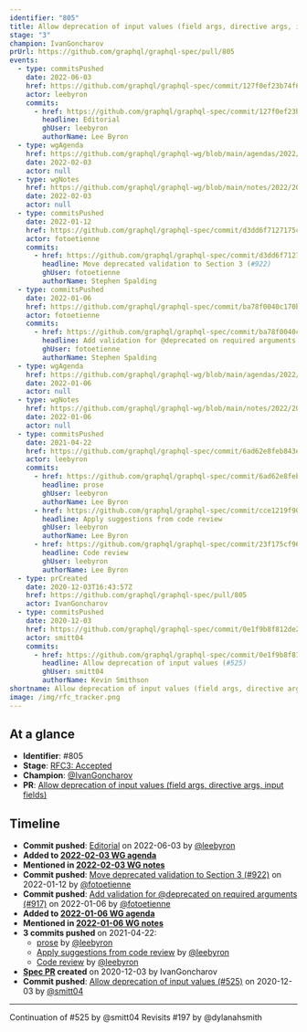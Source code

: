 ```yaml
---
identifier: "805"
title: Allow deprecation of input values (field args, directive args, input fields)
stage: "3"
champion: IvanGoncharov
prUrl: https://github.com/graphql/graphql-spec/pull/805
events:
  - type: commitsPushed
    date: 2022-06-03
    href: https://github.com/graphql/graphql-spec/commit/127f0ef23b74f6437ab6d4d26678b0b873adfc89
    actor: leebyron
    commits:
      - href: https://github.com/graphql/graphql-spec/commit/127f0ef23b74f6437ab6d4d26678b0b873adfc89
        headline: Editorial
        ghUser: leebyron
        authorName: Lee Byron
  - type: wgAgenda
    href: https://github.com/graphql/graphql-wg/blob/main/agendas/2022/2022-02-03.md
    date: 2022-02-03
    actor: null
  - type: wgNotes
    href: https://github.com/graphql/graphql-wg/blob/main/notes/2022/2022-02-03.md
    date: 2022-02-03
    actor: null
  - type: commitsPushed
    date: 2022-01-12
    href: https://github.com/graphql/graphql-spec/commit/d3dd6f7127175ca0fc900098f69c576faf262fee
    actor: fotoetienne
    commits:
      - href: https://github.com/graphql/graphql-spec/commit/d3dd6f7127175ca0fc900098f69c576faf262fee
        headline: Move deprecated validation to Section 3 (#922)
        ghUser: fotoetienne
        authorName: Stephen Spalding
  - type: commitsPushed
    date: 2022-01-06
    href: https://github.com/graphql/graphql-spec/commit/ba78f0040c170bf69db5c14dc247bb342275a515
    actor: fotoetienne
    commits:
      - href: https://github.com/graphql/graphql-spec/commit/ba78f0040c170bf69db5c14dc247bb342275a515
        headline: Add validation for @deprecated on required arguments (#917)
        ghUser: fotoetienne
        authorName: Stephen Spalding
  - type: wgAgenda
    href: https://github.com/graphql/graphql-wg/blob/main/agendas/2022/2022-01-06.md
    date: 2022-01-06
    actor: null
  - type: wgNotes
    href: https://github.com/graphql/graphql-wg/blob/main/notes/2022/2022-01-06.md
    date: 2022-01-06
    actor: null
  - type: commitsPushed
    date: 2021-04-22
    href: https://github.com/graphql/graphql-spec/commit/6ad62e8feb843e1d2ef3a88936cf84e988feab02
    actor: leebyron
    commits:
      - href: https://github.com/graphql/graphql-spec/commit/6ad62e8feb843e1d2ef3a88936cf84e988feab02
        headline: prose
        ghUser: leebyron
        authorName: Lee Byron
      - href: https://github.com/graphql/graphql-spec/commit/cce1219f90b26070e82f081c2e0df38148a0ce36
        headline: Apply suggestions from code review
        ghUser: leebyron
        authorName: Lee Byron
      - href: https://github.com/graphql/graphql-spec/commit/23f175cf96d84cc7fde05c8791a1081ec904d5d7
        headline: Code review
        ghUser: leebyron
        authorName: Lee Byron
  - type: prCreated
    date: 2020-12-03T16:43:57Z
    href: https://github.com/graphql/graphql-spec/pull/805
    actor: IvanGoncharov
  - type: commitsPushed
    date: 2020-12-03
    href: https://github.com/graphql/graphql-spec/commit/0e1f9b8f812de2ebee3cd95395f3c76fd86f3266
    actor: smitt04
    commits:
      - href: https://github.com/graphql/graphql-spec/commit/0e1f9b8f812de2ebee3cd95395f3c76fd86f3266
        headline: Allow deprecation of input values (#525)
        ghUser: smitt04
        authorName: Kevin Smithson
shortname: Allow deprecation of input values (field args, directive args, input fields)
image: /img/rfc_tracker.png
---
```


## At a glance

- **Identifier**: #805
- **Stage**: [RFC3: Accepted](https://github.com/graphql/graphql-spec/blob/main/CONTRIBUTING.md#stage-3-accepted)
- **Champion**: [@IvanGoncharov](https://github.com/IvanGoncharov)
- **PR**: [Allow deprecation of input values (field args, directive args, input fields)](https://github.com/graphql/graphql-spec/pull/805)

<!-- BEGIN_CUSTOM_TEXT -->



<!-- END_CUSTOM_TEXT -->

## Timeline

- **Commit pushed**: [Editorial](https://github.com/graphql/graphql-spec/commit/127f0ef23b74f6437ab6d4d26678b0b873adfc89) on 2022-06-03 by [@leebyron](https://github.com/leebyron)
- **Added to [2022-02-03 WG agenda](https://github.com/graphql/graphql-wg/blob/main/agendas/2022/2022-02-03.md)**
- **Mentioned in [2022-02-03 WG notes](https://github.com/graphql/graphql-wg/blob/main/notes/2022/2022-02-03.md)**
- **Commit pushed**: [Move deprecated validation to Section 3 (#922)](https://github.com/graphql/graphql-spec/commit/d3dd6f7127175ca0fc900098f69c576faf262fee) on 2022-01-12 by [@fotoetienne](https://github.com/fotoetienne)
- **Commit pushed**: [Add validation for @deprecated on required arguments (#917)](https://github.com/graphql/graphql-spec/commit/ba78f0040c170bf69db5c14dc247bb342275a515) on 2022-01-06 by [@fotoetienne](https://github.com/fotoetienne)
- **Added to [2022-01-06 WG agenda](https://github.com/graphql/graphql-wg/blob/main/agendas/2022/2022-01-06.md)**
- **Mentioned in [2022-01-06 WG notes](https://github.com/graphql/graphql-wg/blob/main/notes/2022/2022-01-06.md)**
- **3 commits pushed** on 2021-04-22:
  - [prose](https://github.com/graphql/graphql-spec/commit/6ad62e8feb843e1d2ef3a88936cf84e988feab02) by [@leebyron](https://github.com/leebyron)
  - [Apply suggestions from code review](https://github.com/graphql/graphql-spec/commit/cce1219f90b26070e82f081c2e0df38148a0ce36) by [@leebyron](https://github.com/leebyron)
  - [Code review](https://github.com/graphql/graphql-spec/commit/23f175cf96d84cc7fde05c8791a1081ec904d5d7) by [@leebyron](https://github.com/leebyron)
- **[Spec PR](https://github.com/graphql/graphql-spec/pull/805) created** on 2020-12-03 by IvanGoncharov
- **Commit pushed**: [Allow deprecation of input values (#525)](https://github.com/graphql/graphql-spec/commit/0e1f9b8f812de2ebee3cd95395f3c76fd86f3266) on 2020-12-03 by [@smitt04](https://github.com/smitt04)

<!-- VERBATIM -->

---

Continuation of #525 by @smitt04
Revisits #197 by @dylanahsmith
